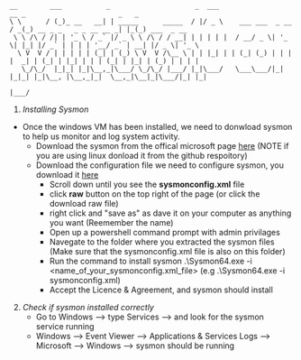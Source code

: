 ````
__        ___           _                     _  ___                     __ _                       _   _              
\ \      / (_)_ __   __| | _____      _____  / |/ _ \    ___ ___  _ __  / _(_) __ _ _   _ _ __ __ _| |_(_) ___  _ __   
 \ \ /\ / /| | '_ \ / _` |/ _ \ \ /\ / / __| | | | | |  / __/ _ \| '_ \| |_| |/ _` | | | | '__/ _` | __| |/ _ \| '_ \  
  \ V  V / | | | | | (_| | (_) \ V  V /\__ \ | | |_| | | (_| (_) | | | |  _| | (_| | |_| | | | (_| | |_| | (_) | | | | 
   \_/\_/  |_|_| |_|\__,_|\___/ \_/\_/ |___/ |_|\___/   \___\___/|_| |_|_| |_|\__, |\__,_|_|  \__,_|\__|_|\___/|_| |_| 
                                                                              |___/                                    
````
1. *Installing Sysmon*

- Once the windows VM has been installed, we need to donwload sysmon to help us monitor and log system activity.
     - Download the sysmon from the offical microsoft page [here](https://learn.microsoft.com/en-us/sysinternals/downloads/sysmon)
     (NOTE if you are using linux donload it from the github respoitory)
     - Download the configuration file we need to configure sysmon, you download it [here](https://github.com/olafhartong/sysmon-modular)
        - Scroll down until you see the **sysmonconfig.xml** file 
        - click **raw** button on the top right of the page (or click the download raw file)
        - right click and "save as" as dave it on your computer as anything you want (Reemember the name)
        - Open up a powershell command prompt with admin privilages
        - Navegate to the folder where you extracted the sysmon files (Make sure that the sysmonconfig.xml file is also on this folder)
        - Run the command to install sysmon .\Sysmon64.exe -i <name_of_your_sysmonconfig.xml_file> (e.g .\Sysmon64.exe -i sysmonconfig.xml)
        - Accept the Licence & Agreement, and sysmon should install 

2. *Check if sysmon installed correctly*
    - Go to Windows --> type Services --> and look for the sysmon service running
    - Windows --> Event Viewer --> Applications & Services Logs --> Microsoft --> Windows --> sysmon should be running